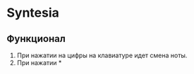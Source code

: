 # Syntesia

Функционал
----------

1. При нажатии на цифры на клавиатуре идет смена ноты.
2. При нажатии *
